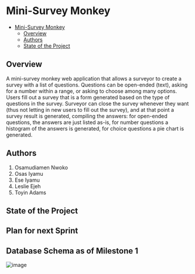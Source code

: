 # Mini-Survey Monkey

<!-- TOC -->
* [Mini-Survey Monkey](#mini-survey-monkey)
  * [Overview](#overview)
  * [Authors](#authors)
  * [State of the Project](#state-of-the-project)
<!-- TOC -->

## Overview
A mini-survey monkey web application that allows a surveyor to create a survey with a list of questions. Questions can be open-ended (text), asking for a number within a range, or asking to choose among many options.  Users fill out a survey that is a form generated based on the type of questions in the survey. Surveyor can close the survey whenever they want (thus not letting in new users to fill out the survey), and at that point a survey result is generated, compiling the answers: for open-ended questions, the answers are just listed as-is, for number questions a histogram of the answers is generated, for choice questions a pie chart is generated.

## Authors
1. Osamudiamen Nwoko
2. Osas Iyamu
3. Ese Iyamu 
4. Leslie Ejeh
5. Toyin Adams

## State of the Project

## Plan for next Sprint


## Database Schema as of Milestone 1
![image](https://github.com/charles-55/Mini-SurveyMonkey/assets/77470047/8e5ff22f-e72b-4987-b40d-165c8b9a3057)
